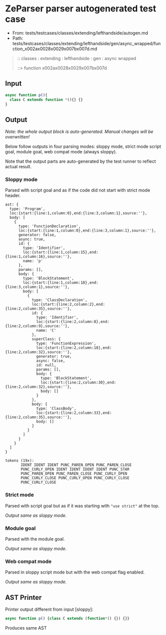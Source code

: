 # ZeParser parser autogenerated test case

- From: tests/testcases/classes/extending/lefthandside/autogen.md
- Path: tests/testcases/classes/extending/lefthandside/gen/async_wrapped/function_x002ax0028x0029x007bx007d.md

> :: classes : extending : lefthandside : gen : async wrapped
>
> ::> function x002ax0028x0029x007bx007d

## Input


`````js
async function p(){
  class C extends function *(){} {}
}
`````

## Output

_Note: the whole output block is auto-generated. Manual changes will be overwritten!_

Below follow outputs in four parsing modes: sloppy mode, strict mode script goal, module goal, web compat mode (always sloppy).

Note that the output parts are auto-generated by the test runner to reflect actual result.

### Sloppy mode

Parsed with script goal and as if the code did not start with strict mode header.

`````
ast: {
  type: 'Program',
  loc:{start:{line:1,column:0},end:{line:3,column:1},source:''},
  body: [
    {
      type: 'FunctionDeclaration',
      loc:{start:{line:1,column:0},end:{line:3,column:1},source:''},
      generator: false,
      async: true,
      id: {
        type: 'Identifier',
        loc:{start:{line:1,column:15},end:{line:1,column:16},source:''},
        name: 'p'
      },
      params: [],
      body: {
        type: 'BlockStatement',
        loc:{start:{line:1,column:18},end:{line:3,column:1},source:''},
        body: [
          {
            type: 'ClassDeclaration',
            loc:{start:{line:2,column:2},end:{line:2,column:35},source:''},
            id: {
              type: 'Identifier',
              loc:{start:{line:2,column:8},end:{line:2,column:9},source:''},
              name: 'C'
            },
            superClass: {
              type: 'FunctionExpression',
              loc:{start:{line:2,column:18},end:{line:2,column:32},source:''},
              generator: true,
              async: false,
              id: null,
              params: [],
              body: {
                type: 'BlockStatement',
                loc:{start:{line:2,column:30},end:{line:2,column:32},source:''},
                body: []
              }
            },
            body: {
              type: 'ClassBody',
              loc:{start:{line:2,column:33},end:{line:2,column:35},source:''},
              body: []
            }
          }
        ]
      }
    }
  ]
}

tokens (19x):
       IDENT IDENT IDENT PUNC_PAREN_OPEN PUNC_PAREN_CLOSE
       PUNC_CURLY_OPEN IDENT IDENT IDENT IDENT PUNC_STAR
       PUNC_PAREN_OPEN PUNC_PAREN_CLOSE PUNC_CURLY_OPEN
       PUNC_CURLY_CLOSE PUNC_CURLY_OPEN PUNC_CURLY_CLOSE
       PUNC_CURLY_CLOSE
`````

### Strict mode

Parsed with script goal but as if it was starting with `"use strict"` at the top.

_Output same as sloppy mode._

### Module goal

Parsed with the module goal.

_Output same as sloppy mode._

### Web compat mode

Parsed in sloppy script mode but with the web compat flag enabled.

_Output same as sloppy mode._

## AST Printer

Printer output different from input [sloppy]:

````js
async function p() {class C extends (function*() {}) {}}
````

Produces same AST
